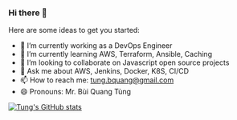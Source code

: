 ### Hi there 👋

Here are some ideas to get you started:

- 🔭 I’m currently working as a DevOps Engineer
- 🌱 I’m currently learning AWS, Terraform, Ansible, Caching
- 👯 I’m looking to collaborate on Javascript open source projects
- 💬 Ask me about AWS, Jenkins, Docker, K8S, CI/CD
- 📫 How to reach me: tung.bquang@gmail.com
- 😄 Pronouns: Mr. Bùi Quang Tùng

[![Tung's GitHub stats](https://github-readme-stats.vercel.app/api?username=tungbq&count_private=true&theme=tokyonight&showicons=true)](https://github.com/anuraghazra/github-readme-stats)
